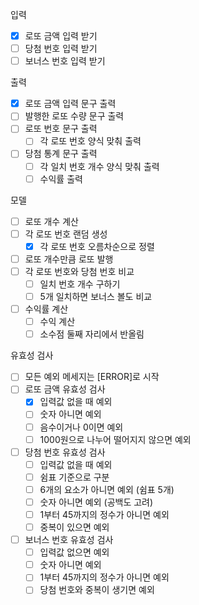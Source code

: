 입력

- [X] 로또 금액 입력 받기
- [ ] 당첨 번호 입력 받기
- [ ] 보너스 번호 입력 받기

출력

- [X] 로또 금액 입력 문구 출력
- [ ] 발행한 로또 수량 문구 출력
- [ ] 로또 번호 문구 출력
    - [ ] 각 로또 번호 양식 맞춰 출력
- [ ] 당첨 통계 문구 출력
    - [ ] 각 일치 번호 개수 양식 맞춰 출력
    - [ ] 수익률 출력

모델

- [ ] 로또 개수 계산
- [ ] 각 로또 번호 랜덤 생성
    - [X] 각 로또 번호 오름차순으로 정렬
- [ ] 로또 개수만큼 로또 발행
- [ ] 각 로또 번호와 당첨 번호 비교
    - [ ] 일치 번호 개수 구하기
    - [ ] 5개 일치하면 보너스 볼도 비교
- [ ] 수익률 계산
    - [ ] 수익 계산
    - [ ] 소수점 둘째 자리에서 반올림

유효성 검사

- [ ] 모든 예외 메세지는 [ERROR]로 시작
- [ ] 로또 금액 유효성 검사
    - [X] 입력값 없을 때 예외
    - [ ] 숫자 아니면 예외
    - [ ] 음수이거나 0이면 예외
    - [ ] 1000원으로 나누어 떨어지지 않으면 예외
- [ ] 당첨 번호 유효성 검사
    - [ ] 입력값 없을 때 예외
    - [ ] 쉼표 기준으로 구분
    - [ ] 6개의 요소가 아니면 예외 (쉼표 5개)
    - [ ] 숫자 아니면 예외 (공백도 고려)
    - [ ] 1부터 45까지의 정수가 아니면 예외
    - [ ] 중복이 있으면 예외
- [ ] 보너스 번호 유효성 검사
    - [ ] 입력값 없으면 예외
    - [ ] 숫자 아니면 예외
    - [ ] 1부터 45까지의 정수가 아니면 예외
    - [ ] 당첨 번호와 중복이 생기면 예외